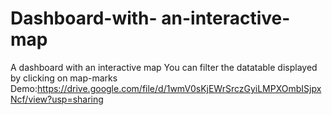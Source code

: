 # Dashboard-with- an-interactive-map
A dashboard with an interactive map
You can filter the datatable displayed by clicking on map-marks 
Demo:https://drive.google.com/file/d/1wmV0sKjEWrSrczGyiLMPXOmbISjpxNcf/view?usp=sharing

